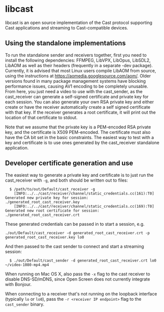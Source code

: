 # libcast

libcast is an open source implementation of the Cast protocol supporting Cast
applications and streaming to Cast-compatible devices.

## Using the standalone implementations

To run the standalone sender and receivers together, first you need to install
the following dependencies: FFMPEG, LibVPX, LibOpus, LibSDL2, LibAOM as well as
their headers (frequently in a separate -dev package). Currently, it is advised
that most Linux users compile LibAOM from source, using the instructions at
https://aomedia.googlesource.com/aom/. Older versions found in many package
management systems have blocking performance issues, causing AV1 encoding to be
completely unusable. From here, you just need a video to use with the
cast_sender, as the cast_receiver can generate a self-signed certificate and
private key for each session. You can also generate your own RSA private key and
either create or have the receiver automatically create a self signed
certificate with that key. If the receiver generates a root certificate, it will
print out the location of that certificate to stdout.

Note that we assume that the private key is a PEM-encoded RSA private key,
and the certificate is X509 PEM-encoded. The certificate must also have
the CA bit set in the basic constraints. The easiest way to test with a key
and certificate is to use ones generated by the cast_receiver standalone
application.

## Developer certificate generation and use

The easiest way to generate a private key and certificate is to just run
the cast_receiver with `-g`, and both should be written out to files:

```
  $ /path/to/out/Default/cast_receiver -g
    [INFO:../../cast/receiver/channel/static_credentials.cc(161):T0] Generated new private key for session: ./generated_root_cast_receiver.key
    [INFO:../../cast/receiver/channel/static_credentials.cc(169):T0] Generated new root certificate for session: ./generated_root_cast_receiver.crt
```

These generated credentials can be passed in to start a session, e.g.
```
./out/Default/cast_receiver -d generated_root_cast_receiver.crt -p generated_root_cast_receiver.key lo0
```

And then passed to the cast sender to connect and start a streaming session:
```
  $ ./out/Default/cast_sender -d generated_root_cast_receiver.crt lo0 ~/video-1080-mp4.mp4
```

When running on Mac OS X, also pass the `-x` flag to the cast receiver to
disable DNS-SD/mDNS, since Open Screen does not currently integrate with
Bonjour.

When connecting to a receiver that's not running on the loopback interface
(typically `lo` or `lo0`), pass the `-r <receiver IP endpoint>` flag to the
`cast_sender` binary.

